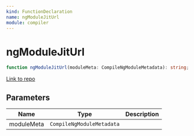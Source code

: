 ```yaml
---
kind: FunctionDeclaration
name: ngModuleJitUrl
module: compiler
---
```


# ngModuleJitUrl

```ts
function ngModuleJitUrl(moduleMeta: CompileNgModuleMetadata): string;
```

[Link to repo](https://github.com/timdeschryver/angular/blob/master/packages/compiler/src/compile_metadata.ts#L787-L789)

## Parameters

| Name       | Type                      | Description |
| ---------- | ------------------------- | ----------- |
| moduleMeta | `CompileNgModuleMetadata` |             |
